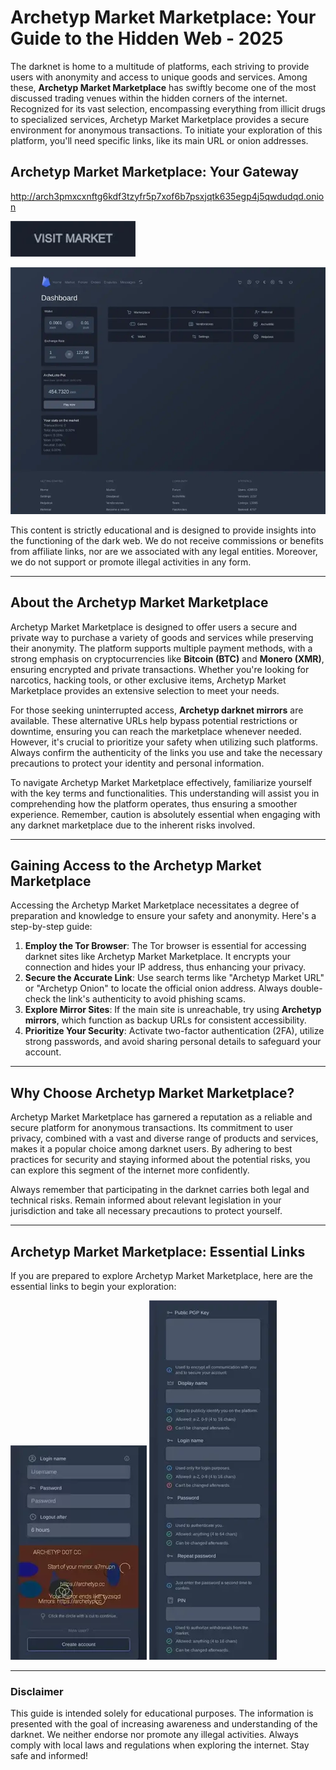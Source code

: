 # Archetyp Market Marketplace: Your Guide to the Hidden Web - 2025

The darknet is home to a multitude of platforms, each striving to provide users with anonymity and access to unique goods and services. Among these, **Archetyp Market Marketplace** has swiftly become one of the most discussed trading venues within the hidden corners of the internet. Recognized for its vast selection, encompassing everything from illicit drugs to specialized services, Archetyp Market Marketplace provides a secure environment for anonymous transactions. To initiate your exploration of this platform, you'll need specific links, like its main URL or onion addresses.

## Archetyp Market Marketplace: Your Gateway

http://arch3pmxcxnftg6kdf3tzyfr5p7xof6b7psxjqtk635egp4j5qwdudqd.onion

[<img src="/files/screen.webp" width="200">](http://arch3pmxcxnftg6kdf3tzyfr5p7xof6b7psxjqtk635egp4j5qwdudqd.onion)

<a href="http://arch3pmxcxnftg6kdf3tzyfr5p7xof6b7psxjqtk635egp4j5qwdudqd.onion"><img src="/files/bank.webp" alt="Archetyp Preview" style="max-width: 100%;"></a>

This content is strictly educational and is designed to provide insights into the functioning of the dark web. We do not receive commissions or benefits from affiliate links, nor are we associated with any legal entities. Moreover, we do not support or promote illegal activities in any form.

---

## About the Archetyp Market Marketplace

Archetyp Market Marketplace is designed to offer users a secure and private way to purchase a variety of goods and services while preserving their anonymity. The platform supports multiple payment methods, with a strong emphasis on cryptocurrencies like **Bitcoin (BTC)** and **Monero (XMR)**, ensuring encrypted and private transactions. Whether you're looking for narcotics, hacking tools, or other exclusive items, Archetyp Market Marketplace provides an extensive selection to meet your needs.

For those seeking uninterrupted access, **Archetyp darknet mirrors** are available. These alternative URLs help bypass potential restrictions or downtime, ensuring you can reach the marketplace whenever needed. However, it's crucial to prioritize your safety when utilizing such platforms. Always confirm the authenticity of the links you use and take the necessary precautions to protect your identity and personal information.

To navigate Archetyp Market Marketplace effectively, familiarize yourself with the key terms and functionalities. This understanding will assist you in comprehending how the platform operates, thus ensuring a smoother experience. Remember, caution is absolutely essential when engaging with any darknet marketplace due to the inherent risks involved.

---

## Gaining Access to the Archetyp Market Marketplace

Accessing the Archetyp Market Marketplace necessitates a degree of preparation and knowledge to ensure your safety and anonymity. Here's a step-by-step guide:

1.  **Employ the Tor Browser**: The Tor browser is essential for accessing darknet sites like Archetyp Market Marketplace. It encrypts your connection and hides your IP address, thus enhancing your privacy.
2.  **Secure the Accurate Link**: Use search terms like "Archetyp Market URL" or "Archetyp Onion" to locate the official onion address. Always double-check the link's authenticity to avoid phishing scams.
3.  **Explore Mirror Sites**: If the main site is unreachable, try using **Archetyp mirrors**, which function as backup URLs for consistent accessibility.
4.  **Prioritize Your Security**: Activate two-factor authentication (2FA), utilize strong passwords, and avoid sharing personal details to safeguard your account.

---

## Why Choose Archetyp Market Marketplace?

Archetyp Market Marketplace has garnered a reputation as a reliable and secure platform for anonymous transactions. Its commitment to user privacy, combined with a vast and diverse range of products and services, makes it a popular choice among darknet users. By adhering to best practices for security and staying informed about the potential risks, you can explore this segment of the internet more confidently.

Always remember that participating in the darknet carries both legal and technical risks. Remain informed about relevant legislation in your jurisdiction and take all necessary precautions to protect yourself.

---

## Archetyp Market Marketplace: Essential Links

If you are prepared to explore Archetyp Market Marketplace, here are the essential links to begin your exploration:

<a href="http://arch3pmxcxnftg6kdf3tzyfr5p7xof6b7psxjqtk635egp4j5qwdudqd.onion"><img src="/files/quiet.webp" alt="Archetyp Login" style="max-width: 100%;"></a>
<a href="http://arch3pmxcxnftg6kdf3tzyfr5p7xof6b7psxjqtk635egp4j5qwdudqd.onion"><img src="/files/thumbnail.webp" alt="Archetyp Register" style="max-width: 100%;"></a>

---

### Disclaimer

This guide is intended solely for educational purposes. The information is presented with the goal of increasing awareness and understanding of the darknet. We neither endorse nor promote any illegal activities. Always comply with local laws and regulations when exploring the internet. Stay safe and informed!